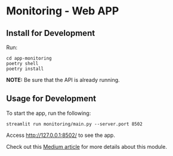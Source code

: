 # Monitoring - Web APP

## Install for Development

Run:
```shell
cd app-monitoring
poetry shell
poetry install
```

**NOTE:** Be sure that the API is already running.


## Usage for Development

To start the app, run the following:
```shell
streamlit run monitoring/main.py --server.port 8502
```

Access http://127.0.0.1:8502/ to see the app.

Check out this [Medium article](placeholder-medium-article) for more details about this module.
